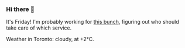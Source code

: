 ### Hi there :wave:

It's Friday! I'm probably working for [this bunch](https://github.com/kohofinancial), figuring out who should take care of which service.

Weather in Toronto: cloudy, at +2°C.
